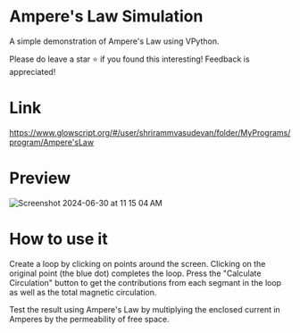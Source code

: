 # Ampere's Law Simulation
A simple demonstration of Ampere's Law using VPython. 

Please do leave a star ⭐ if you found this interesting! Feedback is appreciated!


# Link
https://www.glowscript.org/#/user/shrirammvasudevan/folder/MyPrograms/program/Ampere'sLaw

# Preview
![Screenshot 2024-06-30 at 11 15 04 AM](https://github.com/shriramBaNW/AmperesLaw-Simulation/assets/72285290/23fca7ec-290a-4d21-a0bc-056ac6cdcde7)

# How to use it
Create a loop by clicking on points around the screen.
Clicking on the original point (the blue dot) completes the loop.
Press the "Calculate Circulation" button to get the contributions from each segmant in the loop as well as the total magnetic circulation.

Test the result using Ampere's Law by multiplying the enclosed current in Amperes by the permeability of free space. 

